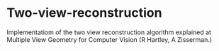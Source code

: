 # Two-view-reconstruction
Implementatiom of the two view reconstruction algorithm explained at Multiple View Geometry for Computer Vision (R Hartley, A Zisserman.)
